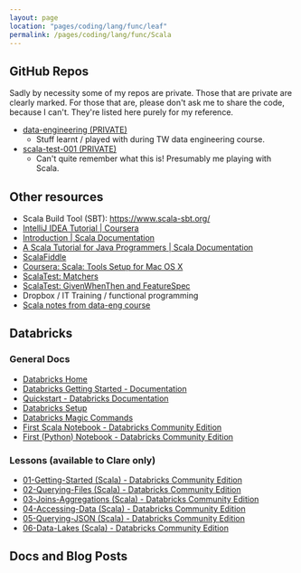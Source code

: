 ```yaml
---
layout: page
location: "pages/coding/lang/func/leaf"
permalink: /pages/coding/lang/func/Scala
---
```


## GitHub Repos 

Sadly by necessity some of my repos are private. Those that are private are clearly marked. For those that are, please don't ask me to share the code, because I can't. They're listed here purely for my reference.

- [data-engineering (PRIVATE)](https://github.com/claresudbery/data-engineering.git)
    - Stuff learnt / played with during TW data engineering course.
- [scala-test-001 (PRIVATE)](https://github.com/claresudbery/scala-test-001)
    - Can't quite remember what this is! Presumably me playing with Scala.

## Other resources

- Scala Build Tool (SBT): https://www.scala-sbt.org/
- [IntelliJ IDEA Tutorial | Coursera](https://www.coursera.org/learn/progfun1/supplement/VuJFf/intellij-idea-tutorial)
- [Introduction | Scala Documentation](https://docs.scala-lang.org/tour/tour-of-scala.html)
- [A Scala Tutorial for Java Programmers | Scala Documentation](https://docs.scala-lang.org/tutorials/scala-for-java-programmers.html)
- [ScalaFiddle](https://scalafiddle.io/)
- [Coursera: Scala: Tools Setup for Mac OS X](https://www.coursera.org/learn/progfun1/lecture/UzicG/tools-setup-for-mac-os-x)
- [ScalaTest: Matchers](http://www.scalatest.org/user_guide/using_matchers)
- [ScalaTest: GivenWhenThen and FeatureSpec](http://www.scalatest.org/getting_started_with_feature_spec)
- Dropbox / IT Training / functional programming
- [Scala notes from data-eng course](https://docs.google.com/document/d/1XUef5B8huYIXSM5IyBy1xHVkKzNnxtOQ/edit)

## Databricks

### General Docs

- [Databricks Home](https://community.cloud.databricks.com/?o=7541492558286540)
- [Databricks Getting Started - Documentation](https://docs.databricks.com/user-guide/getting-started.html)
- [Quickstart - Databricks Documentation](https://docs.databricks.com/getting-started/quick-start.html#quick-start)
- [Databricks Setup](https://docs.google.com/document/d/1rTlIf6nJO7TwN0BSDeZZvRBILkdK3biL4BbUW16QWNg/edit#heading=h.wymthvf8zvzv)
- [Databricks Magic Commands](https://docs.databricks.com/user-guide/dbfs-databricks-file-system.html)
- [First Scala Notebook - Databricks Community Edition](https://community.cloud.databricks.com/?o=7541492558286540#notebook/3567362889834837/command/3567362889834838)
- [First (Python) Notebook - Databricks Community Edition](https://community.cloud.databricks.com/?o=7541492558286540#notebook/3412734675069216/command/3412734675069217)

### Lessons (available to Clare only)

- [01-Getting-Started (Scala) - Databricks Community Edition](https://community.cloud.databricks.com/?o=7541492558286540#notebook/3412734675068846)
- [02-Querying-Files (Scala) - Databricks Community Edition](https://community.cloud.databricks.com/?o=7541492558286540#notebook/3412734675069134/command/3412734675069135)
- [03-Joins-Aggregations (Scala) - Databricks Community Edition](https://community.cloud.databricks.com/?o=7541492558286540#notebook/3412734675068966/command/3412734675068967)
- [04-Accessing-Data (Scala) - Databricks Community Edition](https://community.cloud.databricks.com/?o=7541492558286540#notebook/3412734675068863/command/3412734675068864)
- [05-Querying-JSON (Scala) - Databricks Community Edition](https://community.cloud.databricks.com/?o=7541492558286540#notebook/3412734675069069)
- [06-Data-Lakes (Scala) - Databricks Community Edition](https://community.cloud.databricks.com/?o=7541492558286540#notebook/3412734675069018/command/3412734675069020)

## Docs and Blog Posts


